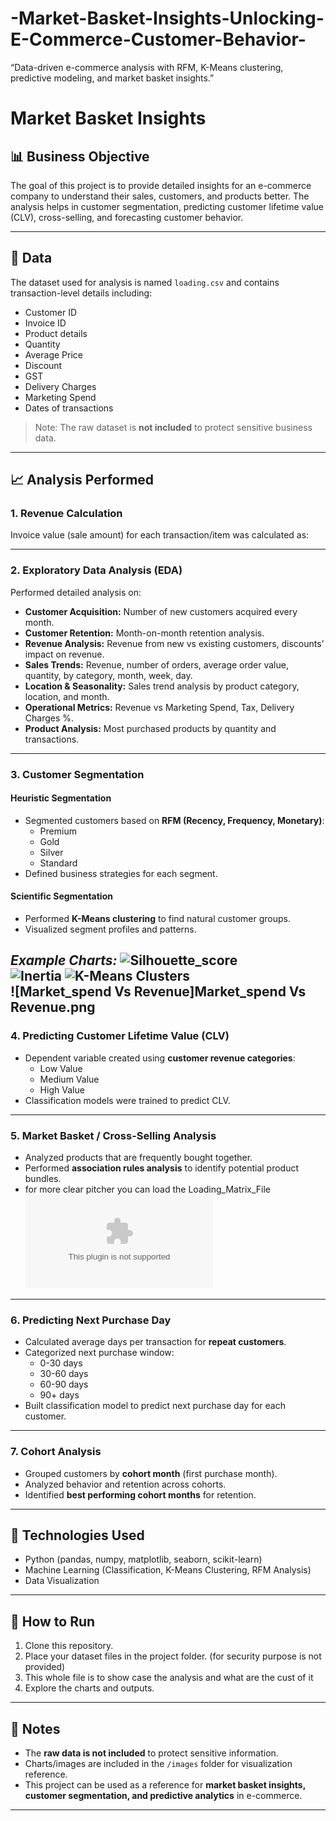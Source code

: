 # -Market-Basket-Insights-Unlocking-E-Commerce-Customer-Behavior-
“Data-driven e-commerce analysis with RFM, K-Means clustering, predictive modeling, and market basket insights.”
# Market Basket Insights

## 📊 Business Objective
The goal of this project is to provide detailed insights for an e-commerce company to understand their sales, customers, and products better. The analysis helps in customer segmentation, predicting customer lifetime value (CLV), cross-selling, and forecasting customer behavior.

---

## 🛒 Data
The dataset used for analysis is named `loading.csv` and contains transaction-level details including:
- Customer ID
- Invoice ID
- Product details
- Quantity
- Average Price
- Discount
- GST
- Delivery Charges
- Marketing Spend
- Dates of transactions  

> Note: The raw dataset is **not included** to protect sensitive business data.

---

## 📈 Analysis Performed

### 1. Revenue Calculation
Invoice value (sale amount) for each transaction/item was calculated as:

---

### 2. Exploratory Data Analysis (EDA)
Performed detailed analysis on:
- **Customer Acquisition:** Number of new customers acquired every month.
- **Customer Retention:** Month-on-month retention analysis.
- **Revenue Analysis:** Revenue from new vs existing customers, discounts’ impact on revenue.
- **Sales Trends:** Revenue, number of orders, average order value, quantity, by category, month, week, day.
- **Location & Seasonality:** Sales trend analysis by product category, location, and month.
- **Operational Metrics:** Revenue vs Marketing Spend, Tax, Delivery Charges %.
- **Product Analysis:** Most purchased products by quantity and transactions.



---

### 3. Customer Segmentation
#### Heuristic Segmentation
- Segmented customers based on **RFM (Recency, Frequency, Monetary)**:
  - Premium
  - Gold
  - Silver
  - Standard  
- Defined business strategies for each segment.

#### Scientific Segmentation
- Performed **K-Means clustering** to find natural customer groups.
- Visualized segment profiles and patterns.

*Example Charts:*
![Silhouette_score](Silhoutee_score_list_plot.png)  
![Inertia](Inertia_plot.png) 
![K-Means Clusters](Clusters.png)  
![Market_spend Vs Revenue]Market_spend Vs Revenue.png
---

### 4. Predicting Customer Lifetime Value (CLV)
- Dependent variable created using **customer revenue categories**:
  - Low Value
  - Medium Value
  - High Value
- Classification models were trained to predict CLV.

---

### 5. Market Basket / Cross-Selling Analysis
- Analyzed products that are frequently bought together.
- Performed **association rules analysis** to identify potential product bundles.
- for more clear pitcher you can load the Loading_Matrix_File ![Loading_Matrix](Loadings.xls)
  

---

### 6. Predicting Next Purchase Day
- Calculated average days per transaction for **repeat customers**.
- Categorized next purchase window:
  - 0-30 days
  - 30-60 days
  - 60-90 days
  - 90+ days
- Built classification model to predict next purchase day for each customer.

---

### 7. Cohort Analysis
- Grouped customers by **cohort month** (first purchase month).
- Analyzed behavior and retention across cohorts.
- Identified **best performing cohort months** for retention.


---

## 🔧 Technologies Used
- Python (pandas, numpy, matplotlib, seaborn, scikit-learn)  
- Machine Learning (Classification, K-Means Clustering, RFM Analysis)  
- Data Visualization  

---

## 📂 How to Run
1. Clone this repository.  
2. Place your dataset files in the project folder. (for security purpose is not provided) 
3. This whole file is to show case the analysis and what are the cust of it 
4. Explore the charts and outputs.

---

## 📌 Notes
- The **raw data is not included** to protect sensitive information.  
- Charts/images are included in the `/images` folder for visualization reference.  
- This project can be used as a reference for **market basket insights, customer segmentation, and predictive analytics** in e-commerce.

---



